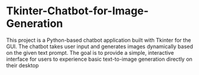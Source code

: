 # Tkinter-Chatbot-for-Image-Generation
This project is a Python-based chatbot application built with Tkinter for the GUI. The chatbot takes user input and generates images dynamically based on the given text prompt. The goal is to provide a simple, interactive interface for users to experience basic text-to-image generation directly on their desktop
